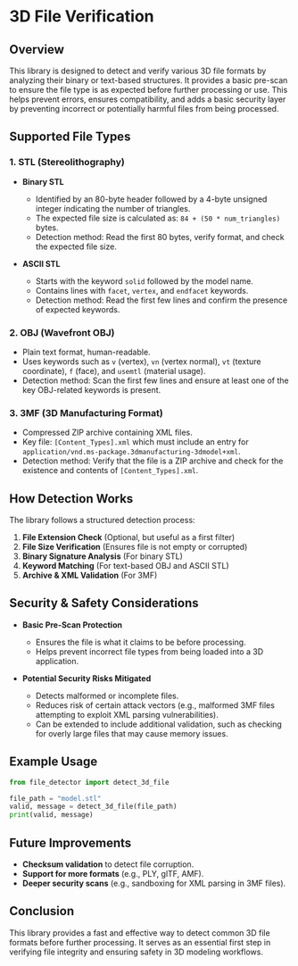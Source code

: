 # 3D File Verification

## Overview
This library is designed to detect and verify various 3D file formats by analyzing their binary or text-based structures. It provides a basic pre-scan to ensure the file type is as expected before further processing or use. This helps prevent errors, ensures compatibility, and adds a basic security layer by preventing incorrect or potentially harmful files from being processed.

## Supported File Types

### 1. **STL (Stereolithography)**
   - **Binary STL**
     - Identified by an 80-byte header followed by a 4-byte unsigned integer indicating the number of triangles.
     - The expected file size is calculated as: `84 + (50 * num_triangles)` bytes.
     - Detection method: Read the first 80 bytes, verify format, and check the expected file size.
   
   - **ASCII STL**
     - Starts with the keyword `solid` followed by the model name.
     - Contains lines with `facet`, `vertex`, and `endfacet` keywords.
     - Detection method: Read the first few lines and confirm the presence of expected keywords.

### 2. **OBJ (Wavefront OBJ)**
   - Plain text format, human-readable.
   - Uses keywords such as `v` (vertex), `vn` (vertex normal), `vt` (texture coordinate), `f` (face), and `usemtl` (material usage).
   - Detection method: Scan the first few lines and ensure at least one of the key OBJ-related keywords is present.

### 3. **3MF (3D Manufacturing Format)**
   - Compressed ZIP archive containing XML files.
   - Key file: `[Content_Types].xml` which must include an entry for `application/vnd.ms-package.3dmanufacturing-3dmodel+xml`.
   - Detection method: Verify that the file is a ZIP archive and check for the existence and contents of `[Content_Types].xml`.

## How Detection Works
The library follows a structured detection process:
1. **File Extension Check** (Optional, but useful as a first filter)
2. **File Size Verification** (Ensures file is not empty or corrupted)
3. **Binary Signature Analysis** (For binary STL)
4. **Keyword Matching** (For text-based OBJ and ASCII STL)
5. **Archive & XML Validation** (For 3MF)

## Security & Safety Considerations
- **Basic Pre-Scan Protection**
  - Ensures the file is what it claims to be before processing.
  - Helps prevent incorrect file types from being loaded into a 3D application.
  
- **Potential Security Risks Mitigated**
  - Detects malformed or incomplete files.
  - Reduces risk of certain attack vectors (e.g., malformed 3MF files attempting to exploit XML parsing vulnerabilities).
  - Can be extended to include additional validation, such as checking for overly large files that may cause memory issues.

## Example Usage
```python
from file_detector import detect_3d_file

file_path = "model.stl"
valid, message = detect_3d_file(file_path)
print(valid, message)
```

## Future Improvements
- **Checksum validation** to detect file corruption.
- **Support for more formats** (e.g., PLY, glTF, AMF).
- **Deeper security scans** (e.g., sandboxing for XML parsing in 3MF files).

## Conclusion
This library provides a fast and effective way to detect common 3D file formats before further processing. It serves as an essential first step in verifying file integrity and ensuring safety in 3D modeling workflows.

